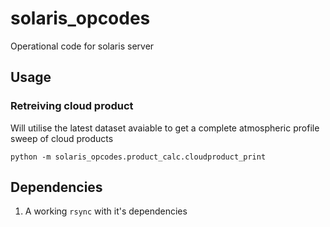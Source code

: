 # solaris_opcodes

Operational code for solaris server

## Usage

### Retreiving cloud product

Will utilise the latest dataset avaiable to get a complete atmospheric profile sweep of cloud products

```
python -m solaris_opcodes.product_calc.cloudproduct_print
```

## Dependencies

1. A working `rsync` with it's dependencies